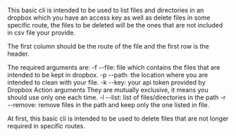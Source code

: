 This basic cli is intended to be used to list files and directories in an dropbox which you have an access key as well as delete files in some specific route, the files to be deleted will be the ones that are not included in csv file your provide.

The first column should be the route of the file and the first row is the header.

The required arguments are: -f --file: file which contains the files that are intended to be kept in dropbox. -p --path: the location where you are intended to clean with your file. -k --key: your api token provided by Dropbox Action arguments They are mutually exclusive, it means you should use only one each time. -l --list: list of files/directories in the path -r --remove: remove files in the path and keep only the one listed in file.

At first, this basic cli is intended to be used to delete files that are not longer required in specific routes.
